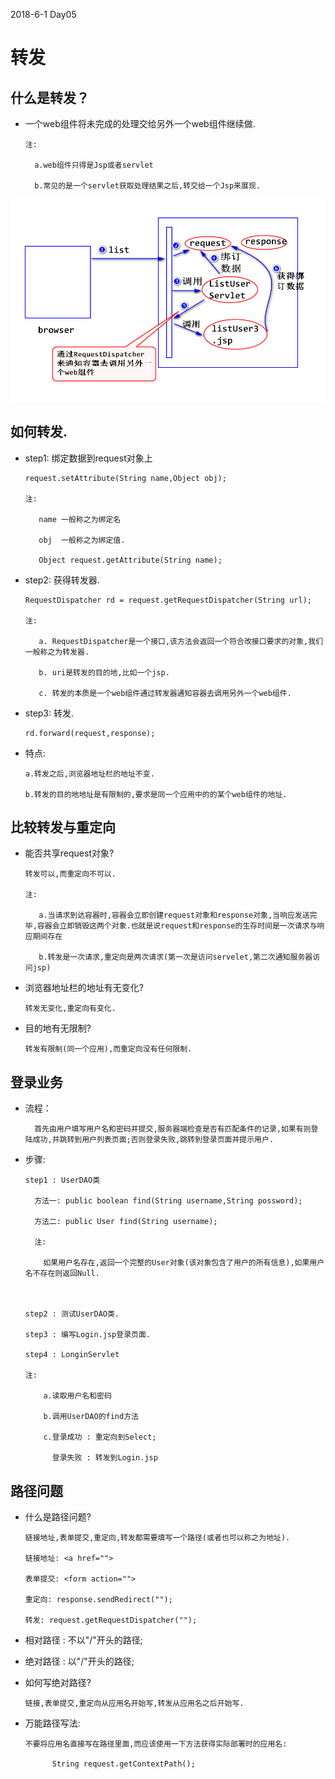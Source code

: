 2018-6-1  Day05

# 转发

## 什么是转发？

- 一个web组件将未完成的处理交给另外一个web组件继续做.

	  注:

	  	a.web组件只得是Jsp或者servlet

  		b.常见的是一个servlet获取处理结果之后,转交给一个Jsp来展现.

![](forward.png)



## 如何转发.

- step1: 绑定数据到request对象上

	  request.setAttribute(String name,Object obj);

	  注:

	  	 name 一般称之为绑定名

  		 obj  一般称之为绑定值.

  		 Object request.getAttribute(String name);



- step2: 获得转发器.

	  RequestDispatcher rd = request.getRequestDispatcher(String url);

	  注:

	  	 a. RequestDispatcher是一个接口,该方法会返回一个符合改接口要求的对象,我们一般称之为转发器.

  		 b. uri是转发的目的地,比如一个jsp.

  		 c. 转发的本质是一个web组件通过转发器通知容器去调用另外一个web组件.



- step3: 转发.

	  rd.forward(request,response);



- 特点:

	  a.转发之后,浏览器地址栏的地址不变.

	  b.转发的目的地地址是有限制的,要求是同一个应用中的的某个web组件的地址.



## 比较转发与重定向

- 能否共享request对象?

	  转发可以,而重定向不可以.

	  注:

	  	 a.当请求到达容器时,容器会立即创建request对象和response对象,当响应发送完毕,容器会立即销毁这两个对象.也就是说request和response的生存时间是一次请求与响应期间存在

		 b.转发是一次请求,重定向是两次请求(第一次是访问servelet,第二次通知服务器访问jsp)



- 浏览器地址栏的地址有无变化?

	  转发无变化,重定向有变化.



- 目的地有无限制?

	  转发有限制(同一个应用),而重定向没有任何限制.





## 登录业务

- 流程：

		首先由用户填写用户名和密码并提交,服务器端检查是否有匹配条件的记录,如果有则登陆成功,并跳转到用户列表页面;否则登录失败,跳转到登录页面并提示用户.



- 步骤:

	  step1 : UserDAO类

	  	方法一: public boolean find(String username,String possword);

		方法二: public User find(String username);

		注:

		  如果用户名存在,返回一个完整的User对象(该对象包含了用户的所有信息),如果用户名不存在则返回Null.



	  step2 : 测试UserDAO类.

	  step3 : 编写Login.jsp登录页面.

	  step4 : LonginServlet

	  注:

	      a.读取用户名和密码

		  b.调用UserDAO的find方法

		  c.登录成功 : 重定向到Select;

		    登录失败 : 转发到Login.jsp



## 路径问题

- 什么是路径问题?

	  链接地址,表单提交,重定向,转发都需要填写一个路径(或者也可以称之为地址).

	  链接地址: <a href="">

	  表单提交: <form action="">

	  重定向: response.sendRedirect("");

	  转发: request.getRequestDispatcher("");



- 相对路径 : 不以"/"开头的路径;



- 绝对路径 : 以"/"开头的路径;



- 如何写绝对路径?

	  链接,表单提交,重定向从应用名开始写,转发从应用名之后开始写.





- 万能路径写法:

	  不要将应用名直接写在路径里面,而应该使用一下方法获得实际部署时的应用名:

	  		String request.getContextPath();